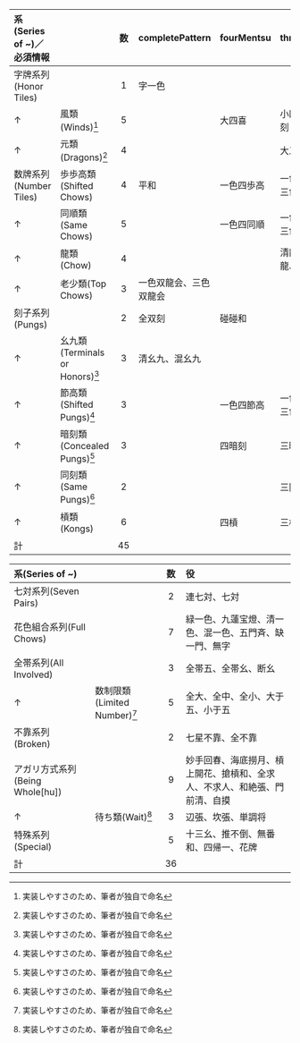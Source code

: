 | 系(Series of ~)／必須情報 || 数 | completePattern | fourMentsu | threeMentsu | twoMentsu | oneMentsu |
|:------------------------|:-|:-:|:--------------|:-----------|:------------|:----------|:----------|
| 字牌系列(Honor Tiles) || 1 | 字一色 |
| ↑ | 風類(Winds)[^1] | 5 | | 大四喜 | 小四喜、三風刻 | | 門風刻、圈風刻 |
| ↑ | 元類(Dragons)[^1] | 4 | | | 大三元 | 小三元、双箭刻 | 箭刻 |
| 数牌系列(Number Tiles) | 歩歩高類(Shifted Chows) | 4 | 平和 | 一色四歩高 | 一色三歩高、三色三歩高 |
| ↑ | 同順類(Same Chows) | 5 | | 一色四同順 | 一色三同順、三色三同順 | 一般高、喜相逢 |
| ↑ | 龍類(Chow) | 4 | | | 清龍、組合龍、花龍 | 連六 |
| ↑ | 老少類(Top Chows) | 3 | 一色双龍会、三色双龍会 | | | 老少副 |
| 刻子系列(Pungs) || 2 | 全双刻 | 碰碰和 |
| ↑ | 幺九類(Terminals or Honors)[^1] | 3 | 清幺九、混幺九 | | | | 幺九刻 |
| ↑ | 節高類(Shifted Pungs)[^1] | 3 | | 一色四節高 | 一色三節高、三色三節高 |
| ↑ | 暗刻類(Concealed Pungs)[^1] | 3 | | 四暗刻 | 三暗刻 | 双暗刻 |
| ↑ | 同刻類(Same Pungs)[^1] | 2 | | | 三同刻 | 双同刻 |
| ↑ | 槓類(Kongs) | 6 | | 四槓 | 三槓 | 双暗槓、双明槓 | 暗槓、明槓 |
| 計 || 45 |

| 系(Series of ~) || 数 | 役 |
| :---------------|:-|:-:|:-| 
| 七対系列(Seven Pairs) || 2 | 連七対、七対 |
| 花色組合系列(Full Chows) || 7 | 緑一色、九蓮宝燈、清一色、混一色、五門斉、缺一門、無字 |
| 全帯系列(All Involved) || 3 | 全帯五、全帯幺、断幺 |
| ↑ | 数制限類(Limited Number)[^1] | 5 | 全大、全中、全小、大于五、小于五 |
| 不靠系列(Broken) || 2 | 七星不靠、全不靠 |
| アガリ方式系列(Being Whole[hu]) || 9 | 妙手回春、海底撈月、槓上開花、搶槓和、全求人、不求人、和絶張、門前清、自摸 |
| ↑ | 待ち類(Wait)[^1] | 3 | 辺張、坎張、単調将 |
| 特殊系列(Special) || 5 | 十三幺、推不倒、無番和、四帰一、花牌 |
| 計 || 36 |

[^1]: 実装しやすさのため、筆者が独自で命名
